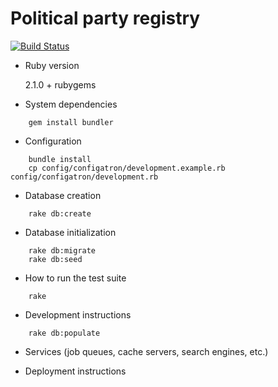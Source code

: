 Political party registry
========================

[![Build Status](https://travis-ci.org/svobodni/party_registry.svg?branch=master)](https://travis-ci.org/svobodni/party_registry)

* Ruby version

    2.1.0 + rubygems

* System dependencies
```
    gem install bundler
```

* Configuration
```
    bundle install
    cp config/configatron/development.example.rb config/configatron/development.rb
```

* Database creation
```
    rake db:create
```

* Database initialization
```
    rake db:migrate
    rake db:seed
```

* How to run the test suite
```
    rake
```

* Development instructions
```
    rake db:populate
```

* Services (job queues, cache servers, search engines, etc.)

* Deployment instructions
